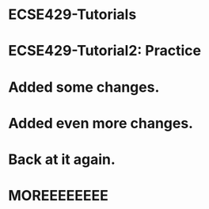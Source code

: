 # ECSE429-Tutorials
# ECSE429-Tutorial2: Practice
# Added some changes.
# Added even more changes.
# Back at it again.
# MOREEEEEEEE

